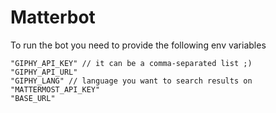 # Matterbot

To run the bot you need to provide the following env variables

```
"GIPHY_API_KEY" // it can be a comma-separated list ;)
"GIPHY_API_URL"
"GIPHY_LANG" // language you want to search results on
"MATTERMOST_API_KEY"
"BASE_URL"
```
